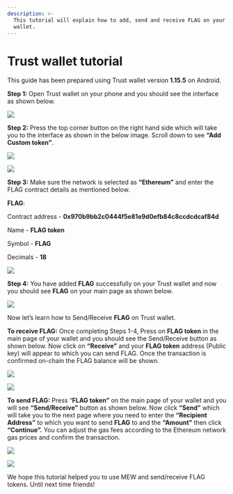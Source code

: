 ```yaml
---
description: >-
  This tutorial will explain how to add, send and receive FLAG on your Trust
  wallet.
---
```


# Trust wallet tutorial

This guide has been prepared using Trust wallet version **1.15.5** on Android. 

**Step 1:** Open Trust wallet on your phone and you should see the interface as shown below. 

![](../.gitbook/assets/0.jpeg)

**Step 2:** Press the top corner button on the right hand side which will take you to the interface as shown in the below image. Scroll down to see **“Add Custom token”**.

![](../.gitbook/assets/2-1.jpg)

![](../.gitbook/assets/2-2.jpg)

**Step 3:** Make sure the network is selected as **“Ethereum”** and enter the FLAG contract details as mentioned below.

**FLAG**:

Contract address - **0x970b9bb2c0444f5e81e9d0efb84c8ccdcdcaf84d**

Name - **FLAG token**

Symbol - **FLAG**

Decimals - **18**

![](../.gitbook/assets/3%20%281%29.jpeg)

**Step 4:** You have added **FLAG** successfully on your Trust wallet and now you should see **FLAG** on your main page as shown below.

![](../.gitbook/assets/4-1.jpg)

Now let’s learn how to Send/Receive **FLAG** on Trust wallet.

**To receive FLAG:** Once completing Steps 1-4, Press on **FLAG token** in the main page of your wallet and you should see the Send/Receive button as shown below. Now click on **“Receive”** and your **FLAG token** address \(Public key\) will appear to which you can send FLAG. Once the transaction is confirmed on-chain the FLAG balance will be shown.

![](../.gitbook/assets/5-1.jpg)

![](../.gitbook/assets/5-2.jpg)

**To send FLAG:** Press “**FLAG token”** on the main page of your wallet and you will see **“Send/Receive”** button as shown below. Now click **“Send”** which will take you to the next page where you need to enter the **“Recipient Address”** to which you want to send **FLAG** to and the **“Amount”** then click **“Continue”.** You can adjust the gas fees according to the Ethereum network gas prices and confirm the transaction.

![](../.gitbook/assets/6-1.jpg)

![](../.gitbook/assets/6-2.jpg)

We hope this tutorial helped you to use MEW and send/receive FLAG tokens. Until next time friends!

